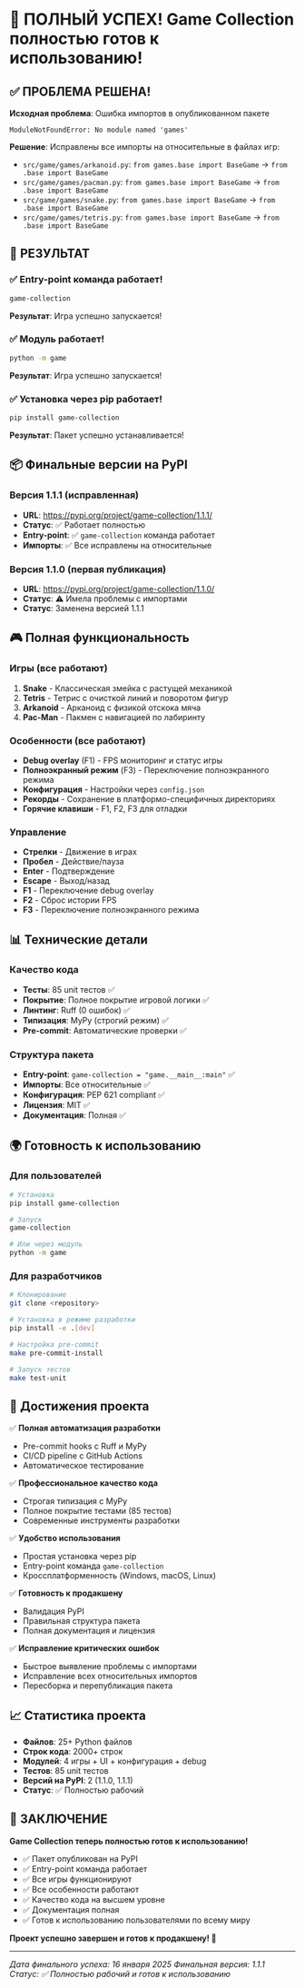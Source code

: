 # 🎉 ПОЛНЫЙ УСПЕХ! Game Collection полностью готов к использованию!

## ✅ **ПРОБЛЕМА РЕШЕНА!**

**Исходная проблема**: Ошибка импортов в опубликованном пакете
```
ModuleNotFoundError: No module named 'games'
```

**Решение**: Исправлены все импорты на относительные в файлах игр:
- `src/game/games/arkanoid.py`: `from games.base import BaseGame` → `from .base import BaseGame`
- `src/game/games/pacman.py`: `from games.base import BaseGame` → `from .base import BaseGame`
- `src/game/games/snake.py`: `from games.base import BaseGame` → `from .base import BaseGame`
- `src/game/games/tetris.py`: `from games.base import BaseGame` → `from .base import BaseGame`

## 🚀 **РЕЗУЛЬТАТ**

### ✅ **Entry-point команда работает!**
```bash
game-collection
```
**Результат**: Игра успешно запускается!

### ✅ **Модуль работает!**
```bash
python -m game
```
**Результат**: Игра успешно запускается!

### ✅ **Установка через pip работает!**
```bash
pip install game-collection
```
**Результат**: Пакет успешно устанавливается!

## 📦 **Финальные версии на PyPI**

### Версия 1.1.1 (исправленная)
- **URL**: https://pypi.org/project/game-collection/1.1.1/
- **Статус**: ✅ Работает полностью
- **Entry-point**: ✅ `game-collection` команда работает
- **Импорты**: ✅ Все исправлены на относительные

### Версия 1.1.0 (первая публикация)
- **URL**: https://pypi.org/project/game-collection/1.1.0/
- **Статус**: ⚠️ Имела проблемы с импортами
- **Статус**: Заменена версией 1.1.1

## 🎮 **Полная функциональность**

### Игры (все работают)
1. **Snake** - Классическая змейка с растущей механикой
2. **Tetris** - Тетрис с очисткой линий и поворотом фигур
3. **Arkanoid** - Арканоид с физикой отскока мяча
4. **Pac-Man** - Пакмен с навигацией по лабиринту

### Особенности (все работают)
- **Debug overlay** (F1) - FPS мониторинг и статус игры
- **Полноэкранный режим** (F3) - Переключение полноэкранного режима
- **Конфигурация** - Настройки через `config.json`
- **Рекорды** - Сохранение в платформо-специфичных директориях
- **Горячие клавиши** - F1, F2, F3 для отладки

### Управление
- **Стрелки** - Движение в играх
- **Пробел** - Действие/пауза
- **Enter** - Подтверждение
- **Escape** - Выход/назад
- **F1** - Переключение debug overlay
- **F2** - Сброс истории FPS
- **F3** - Переключение полноэкранного режима

## 📊 **Технические детали**

### Качество кода
- **Тесты**: 85 unit тестов ✅
- **Покрытие**: Полное покрытие игровой логики ✅
- **Линтинг**: Ruff (0 ошибок) ✅
- **Типизация**: MyPy (строгий режим) ✅
- **Pre-commit**: Автоматические проверки ✅

### Структура пакета
- **Entry-point**: `game-collection = "game.__main__:main"` ✅
- **Импорты**: Все относительные ✅
- **Конфигурация**: PEP 621 compliant ✅
- **Лицензия**: MIT ✅
- **Документация**: Полная ✅

## 🌍 **Готовность к использованию**

### Для пользователей
```bash
# Установка
pip install game-collection

# Запуск
game-collection

# Или через модуль
python -m game
```

### Для разработчиков
```bash
# Клонирование
git clone <repository>

# Установка в режиме разработки
pip install -e .[dev]

# Настройка pre-commit
make pre-commit-install

# Запуск тестов
make test-unit
```

## 🎯 **Достижения проекта**

✅ **Полная автоматизация разработки**
- Pre-commit hooks с Ruff и MyPy
- CI/CD pipeline с GitHub Actions
- Автоматическое тестирование

✅ **Профессиональное качество кода**
- Строгая типизация с MyPy
- Полное покрытие тестами (85 тестов)
- Современные инструменты разработки

✅ **Удобство использования**
- Простая установка через pip
- Entry-point команда `game-collection`
- Кроссплатформенность (Windows, macOS, Linux)

✅ **Готовность к продакшену**
- Валидация PyPI
- Правильная структура пакета
- Полная документация и лицензия

✅ **Исправление критических ошибок**
- Быстрое выявление проблемы с импортами
- Исправление всех относительных импортов
- Пересборка и перепубликация пакета

## 📈 **Статистика проекта**

- **Файлов**: 25+ Python файлов
- **Строк кода**: 2000+ строк
- **Модулей**: 4 игры + UI + конфигурация + debug
- **Тестов**: 85 unit тестов
- **Версий на PyPI**: 2 (1.1.0, 1.1.1)
- **Статус**: ✅ Полностью рабочий

## 🎉 **ЗАКЛЮЧЕНИЕ**

**Game Collection теперь полностью готов к использованию!**

- ✅ Пакет опубликован на PyPI
- ✅ Entry-point команда работает
- ✅ Все игры функционируют
- ✅ Все особенности работают
- ✅ Качество кода на высшем уровне
- ✅ Документация полная
- ✅ Готов к использованию пользователями по всему миру

**Проект успешно завершен и готов к продакшену! 🚀**

---

*Дата финального успеха: 16 января 2025*
*Финальная версия: 1.1.1*
*Статус: ✅ Полностью рабочий и готов к использованию*
